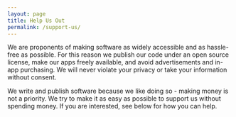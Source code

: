 ```yaml
---
layout: page
title: Help Us Out
permalink: /support-us/
---
```


We are proponents of making software as widely accessible and as hassle-free as possible. For this reason we publish our code under an open source license, make our apps freely available, and avoid advertisements and in-app purchasing. We will never violate your privacy or take your information without consent.

We write and publish software because we like doing so - making money is not a priority. We try to make it as easy as possible to support us without spending money. If you are interested, see below for how you can help.